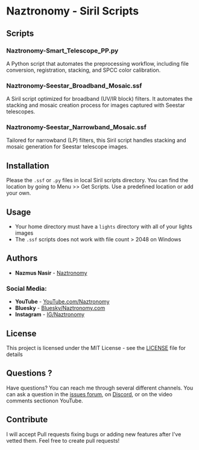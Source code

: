 # Naztronomy - Siril Scripts

## Scripts

### Naztronomy-Smart_Telescope_PP.py

A Python script that automates the preprocessing workflow, including file conversion, registration, stacking, and SPCC color calibration.

### Naztronomy-Seestar_Broadband_Mosaic.ssf

A Siril script optimized for broadband (UV/IR block) filters. It automates the stacking and mosaic creation process for images captured with Seestar telescopes.

### Naztronomy-Seestar_Narrowband_Mosaic.ssf

Tailored for narrowband (LP) filters, this Siril script handles stacking and mosaic generation for Seestar telescope images.

## Installation

Please the `.ssf` or `.py` files in local Siril scripts directory. You can find the location by going to Menu >> Get Scripts. Use a predefined location or add your own.

## Usage

- Your home directory must have a `lights` directory with all of your lights images
- The `.ssf` scripts does not work with file count > 2048 on Windows

## Authors

- **Nazmus Nasir** - [Naztronomy](https://www.nazmtronomy.com)

### Social Media:

- **YouTube** - [YouTube.com/Naztronomy](https://www.youtube.com/naztronomy)
- **Bluesky** - [Bluesky/Naztronomy.com](https://bsky.app/profile/naztronomy.com)
- **Instagram** - [IG/Naztronomy](https://instagram.com/naztronomy)

## License

This project is licensed under the MIT License - see the [LICENSE](LICENSE) file for details

## Questions ?

Have questions? You can reach me through several different channels. You can ask a question in the [issues forum](/../../issues),
on [Discord](https://discord.gg/yXKqrawpjr), or on the video comments sectionon YouTube.

## Contribute

I will accept Pull requests fixing bugs or adding new features after I've vetted them. Feel free to create pull requests!
